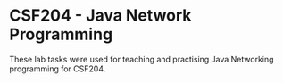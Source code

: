 # CSF204 - Java Network Programming
These lab tasks were used for teaching and practising Java Networking programming for CSF204. 

